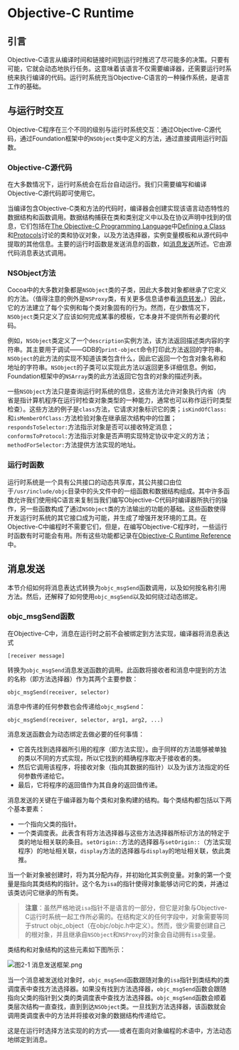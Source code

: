# Objective-C Runtime


## 引言

Objective-C语言从编译时间和链接时间到运行时推迟了尽可能多的决策。只要有可能，它就会动态地执行任务。这意味着该语言不仅需要编译器，还需要运行时系统来执行编译的代码。运行时系统充当Objective-C语言的一种操作系统，是语言工作的基础。


## 与运行时交互

Objective-C程序在三个不同的级别与运行时系统交互：通过Objective-C源代码，通过Foundation框架中的`NSObject`类中定义的方法，通过直接调用运行时函数。


### Objective-C源代码

在大多数情况下，运行时系统会在后台自动运行。我们只需要编写和编译Objective-C源代码即可使用它。

当编译包含Objective-C类和方法的代码时，编译器会创建实现该语言动态特性的数据结构和函数调用。数据结构捕获在类和类别定义中以及在协议声明中找到的信息，它们包括在[The Objective-C Programming Language](https://developer.apple.com/library/archive/documentation/Cocoa/Conceptual/ObjectiveC/Introduction/introObjectiveC.html#//apple_ref/doc/uid/TP30001163)中[Defining a Class](#turn)和[Protocols](#turn)讨论的类和协议对象，以及方法选择器，实例变量模板和从源代码中提取的其他信息。主要的运行时函数是发送消息的函数，如[消息发送](#turn)所述。它由源代码消息表达式调用。

### NSObject方法

Cocoa中的大多数对象都是`NSObject`类的子类，因此大多数对象都继承了它定义的方法。（值得注意的例外是`NSProxy`类，有关更多信息请参看[消息转发](#turn)。）因此，它的方法建立了每个实例和每个类对象固有的行为。然而，在少数情况下，`NSObject`类只定义了应该如何完成某事的模板，它本身并不提供所有必要的代码。

例如，`NSObject`类定义了一个`description`实例方法，该方法返回描述类内容的字符串。其主要用于调试——GDB的`print-object`命令打印此方法返回的字符串。`NSObject`的此方法的实现不知道该类包含什么，因此它返回一个包含对象名称和地址的字符串。`NSObject`的子类可以实现此方法以返回更多详细信息。例如，Foundation框架中的`NSArray`类的此方法返回它包含的对象的描述列表。

一些`NSObject`方法只是查询运行时系统的信息，这些方法允许对象执行内省（内省是指计算机程序在运行时检查对象类型的一种能力，通常也可以称作运行时类型检查）。这些方法的例子是`class`方法，它请求对象标识它的类；`isKindOfClass:`和`isMemberOfClass:`方法检验对象在继承层次结构中的位置；`respondsToSelector:`方法指示对象是否可以接收特定消息；`conformsToProtocol:`方法指示对象是否声明实现特定协议中定义的方法；`methodForSelector:`方法提供方法实现的地址。

### 运行时函数

运行时系统是一个具有公共接口的动态共享库，其公共接口由位于`/usr/include/objc`目录中的头文件中的一组函数和数据结构组成。其中许多函数允许我们使用纯C语言来复制当我们编写Objective-C代码时编译器所执行的操作，另一些函数构成了通过`NSObject`类的方法输出的功能的基础。这些函数使得开发运行时系统的其它接口成为可能，并生成了增强开发环境的工具。在Objective-C中编程时不需要它们，但是，在编写Objective-C程序时，一些运行时函数有时可能会有用。所有这些功能都记录在[Objective-C Runtime Reference](https://developer.apple.com/documentation/objectivec/objective_c_runtime?language=objc)中。


## 消息发送

本节介绍如何将消息表达式转换为`objc_msgSend`函数调用，以及如何按名称引用方法。然后，还解释了如何使用`objc_msgSend`以及如何绕过动态绑定。

### objc_msgSend函数

在Objective-C中，消息在运行时之前不会被绑定到方法实现，编译器将消息表达式
```
[receiver message]
```
转换为`objc_msgSend`消息发送函数的调用。此函数将接收者和消息中提到的方法的名称（即方法选择器）作为其两个主要参数：
```
objc_msgSend(receiver, selector)
```
消息中传递的任何参数也会传递给`objc_msgSend`：
```
objc_msgSend(receiver, selector, arg1, arg2, ...)
```
消息发送函数会为动态绑定去做必要的任何事情：
- 它首先找到选择器所引用的程序（即方法实现）。由于同样的方法能够被单独的类以不同的方式实现，所以它找到的精确程序取决于接收者的类。
- 然后它调用该程序，将接收对象（指向其数据的指针）以及为该方法指定的任何参数传递给它。
- 最后，它将程序的返回值作为其自身的返回值传递。

消息发送的关键在于编译器为每个类和对象构建的结构。每个类结构都包括以下两个基本要素：
- 一个指向父类的指针。
- 一个类调度表。此表含有将方法选择器与这些方法选择器所标识方法的特定于类的地址相关联的条目。`setOrigin::`方法的选择器与`setOrigin::`（方法实现程序）的地址相关联，`display`方法的选择器与`display`的地址相关联，依此类推。

当一个新对象被创建时，将为其分配内存，并初始化其实例变量。对象的第一个变量是指向其类结构的指针。这个名为`isa`的指针使得对象能够访问它的类，并通过该类访问它继承的所有类。

> **注意**：虽然严格地说`isa`指针不是语言的一部分，但它是对象与Objective-C运行时系统一起工作所必需的。在结构定义的任何字段中，对象需要等同于struct objc_object（在objc/objc.h中定义）。然而，很少需要创建自己的根对象，并且继承自`NSObject`和`NSProxy`的对象会自动拥有`isa`变量。

类结构和对象结构的这些元素如下图所示：

![图2-1 消息发送框架.png](https://developer.apple.com/library/archive/documentation/Cocoa/Conceptual/ObjCRuntimeGuide/Art/messaging1.gif)

当一个消息被发送给对象时，`objc_msgSend`函数跟随对象的`isa`指针到类结构的类调度表中查找方法选择器。如果没有找到方法选择器，`objc_msgSend`函数会跟随指向父类的指针到父类的类调度表中查找方法选择器。`objc_msgSend`函数会顺着类层次结构一直查找，直到到达`NSObject`类。一旦找到方法选择器，该函数就会调用类调度表中的方法并将接收对象的数据结构传递给它。

这是在运行时选择方法实现的的方式——或者在面向对象编程的术语中，方法动态地绑定到消息。



